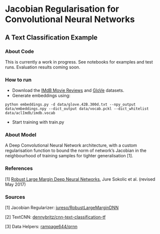 # Jacobian Regularisation for Convolutional Neural Networks 

## A Text Classification Example

### About Code
This is currently a work in progress. See notebooks for examples and test runs. Evaluation results coming soon.

### How to run
- Download the [IMdB Movie Reviews](http://ai.stanford.edu/~amaas/data/sentiment/) and [GloVe](https://nlp.stanford.edu/projects/glove/) datasets.
- Generate embeddings using: 

`python embeddings.py -d data/glove.42B.300d.txt --npy_output data/embeddings.npy --dict_output data/vocab.pckl --dict_whitelist data/aclImdb/imdb.vocab`

- Start training with train.py

### About Model

A Deep Convolutional Neural Network architecture, with a custom regularisation function to bound the norm of network’s Jacobian in the neighbourhood of training samples for tighter generalisation [1].

### References

[1]  [Robust Large Margin Deep Neural Networks](https://arxiv.org/abs/1605.08254), Jure Sokolic et al. (revised May 2017)


### Sources

[1]  Jacobian Regularizer: [jureso/RobustLargeMarginDNN](https://github.com/jureso/RobustLargeMarginDNN)

[2]  TextCNN: [dennybritz/cnn-text-classification-tf](https://github.com/dennybritz/cnn-text-classification-tf)

[3]  Data Helpers: [rampage644/qrnn](https://github.com/rampage644/qrnn)

